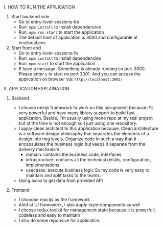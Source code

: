 I. HOW TO RUN THE APPLICATION

1. Start backend side
    - Go to entry-level-sessions-be
    - Run: `npm install` to install dependencies
    - Run: `npm run start` to start the application
    - The default host of application is 3000 and configurable at env/local.env
2. Start front end
    - Go to entry-level-sessions-fe
    - Run: `npm install` to install dependencies
    - Run: `npm start` to start the application
    - If have a message: Something is already running on port 3000. Please enter `y` to start on port 3001. And you can access the application on browser via: `http://localhost:3001/`

II. APPLICATION EXPLAINATION

1. Backend
    - I choose nestjs framework to work on this assignment because it's very powerful and have many library support to build fast application.
    Beside, I'm usually using mono repo at my real project but at the time is not enough so I just using one repository.
    - I apply clean architect to this application because: Clean architecture is a software design philosophy that separates the elements of a design into ring levels. Organize code in such a way that it encapsulates the business logic but keeps it separate from the delivery mechanism.
        + domain: contains the business code, interfaces
        + infrastructure: contains all the technical details, configuration, implementations
        + usecases: execute business logic
     So my code is very easy to maintain and split tasks to the teams.
    - Using axios to get data from provided API

2. Frontend
    - I chooose reactjs as the framework
    - Antd at UI framework, I also apply style-components as well
    - I choose redux toolkit for management state because it is powerfull, codeless and easy to maintain
    - I also do some reponsive for application.
